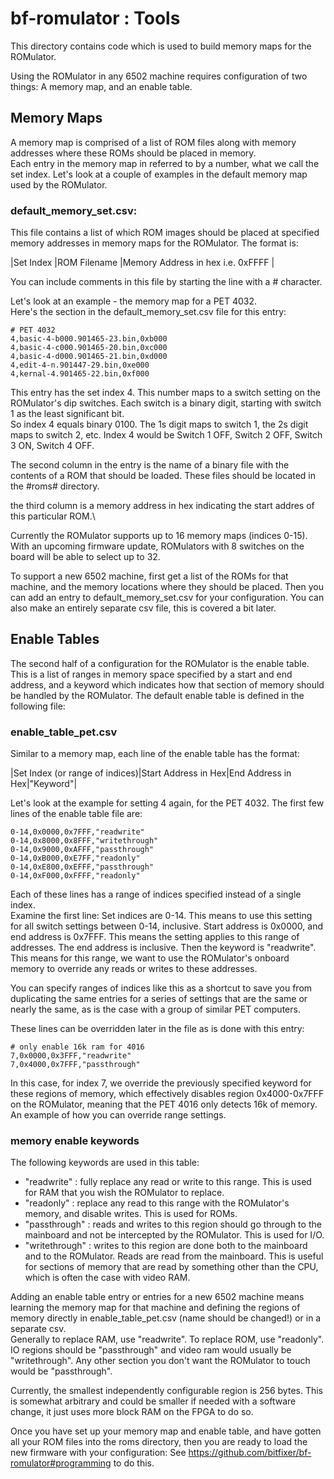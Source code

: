 # bf-romulator : Tools

This directory contains code which is used to build memory maps for the ROMulator.

Using the ROMulator in any 6502 machine requires configuration of two things: A memory map, and an enable table.

## Memory Maps

A memory map is comprised of a list of ROM files along with memory addresses where these ROMs should be placed in memory.\
Each entry in the memory map in referred to by a number, what we call the set index. Let's look at a couple of examples in the default memory map used by the ROMulator.

### default_memory_set.csv:

This file contains a list of which ROM images should be placed at specified memory addresses in memory maps for the ROMulator.
The format is:

|Set Index	|ROM Filename	|Memory Address in hex i.e. 0xFFFF	|

You can include comments in this file by starting the line with a # character.

Let's look at an example - the memory map for a PET 4032.\
Here's the section in the default_memory_set.csv file for this entry:

```
# PET 4032
4,basic-4-b000.901465-23.bin,0xb000
4,basic-4-c000.901465-20.bin,0xc000
4,basic-4-d000.901465-21.bin,0xd000
4,edit-4-n.901447-29.bin,0xe000
4,kernal-4.901465-22.bin,0xf000
```

This entry has the set index 4. This number maps to a switch setting on the ROMulator's dip switches. Each switch is a binary digit, starting with switch 1 as the least significant bit.\
So index 4 equals binary 0100. The 1s digit maps to switch 1, the 2s digit maps to switch 2, etc. Index 4 would be Switch 1 OFF, Switch 2 OFF, Switch 3 ON, Switch 4 OFF.

The second column in the entry is the name of a binary file with the contents of a ROM that should be loaded. These files should be located in the #roms# directory.

the third column is a memory address in hex indicating the start addres of this particular ROM.\

Currently the ROMulator supports up to 16 memory maps (indices 0-15). With an upcoming firmware update, ROMulators with 8 switches on the board will be able to select up to 32. 

To support a new 6502 machine, first get a list of the ROMs for that machine, and the memory locations where they should be placed. Then you can add an entry to default_memory_set.csv for your configuration. You can also make an entirely separate csv file, this is covered a bit later.

## Enable Tables

The second half of a configuration for the ROMulator is the enable table. This is a list of ranges in memory space specified by a start and end address, and a keyword which indicates how that section of memory should be handled by the ROMulator. 
The default enable table is defined in the following file:

### enable_table_pet.csv

Similar to a memory map, each line of the enable table has the format:

|Set Index (or range of indices)|Start Address in Hex|End Address in Hex|"Keyword"|

Let's look at the example for setting 4 again, for the PET 4032.
The first few lines of the enable table file are:
```
0-14,0x0000,0x7FFF,"readwrite"
0-14,0x8000,0x8FFF,"writethrough"
0-14,0x9000,0xAFFF,"passthrough"
0-14,0xB000,0xE7FF,"readonly"
0-14,0xE800,0xEFFF,"passthrough"
0-14,0xF000,0xFFFF,"readonly"
```

Each of these lines has a range of indices specified instead of a single index.\
Examine the first line:
Set indices are 0-14. This means to use this setting for all switch settings between 0-14, inclusive.
Start address is 0x0000, and end address is 0x7FFF. This means the setting applies to this range of addresses. The end address is inclusive.
Then the keyword is "readwrite". This means for this range, we want to use the ROMulator's onboard memory to override any reads or writes to these addresses.

You can specify ranges of indices like this as a shortcut to save you from duplicating the same entries for a series of settings that are the same or nearly the same, as is the case with a group of similar PET computers. 

These lines can be overridden later in the file as is done with this entry:
```
# only enable 16k ram for 4016
7,0x0000,0x3FFF,"readwrite"
7,0x4000,0x7FFF,"passthrough"
```

In this case, for index 7, we override the previously specified keyword for these regions of memory, which effectively disables region 0x4000-0x7FFF on the ROMulator, meaning that the PET 4016 only detects 16k of memory. An example of how you can override range settings.

### memory enable keywords

The following keywords are used in this table:
* "readwrite" : fully replace any read or write to this range. This is used for RAM that you wish the ROMulator to replace.
* "readonly" : replace any read to this range with the ROMulator's memory, and disable writes. This is used for ROMs.
* "passthrough" : reads and writes to this region should go through to the mainboard and not be intercepted by the ROMulator. This is used for I/O.
* "writethrough" : writes to this region are done both to the mainboard and to the ROMulator. Reads are read from the mainboard. This is useful for sections of memory that are read by something other than the CPU, which is often the case with video RAM.

Adding an enable table entry or entries for a new 6502 machine means learning the memory map for that machine and defining the regions of memory directly in enable_table_pet.csv (name should be changed!) or in a separate csv.\
Generally to replace RAM, use "readwrite". To replace ROM, use "readonly". IO regions should be "passthrough" and video ram would usually be "writethrough". Any other section you don't want the ROMulator to touch would be "passthrough".

Currently, the smallest independently configurable region is 256 bytes. This is somewhat arbitrary and could be smaller if needed with a software change, it just uses more block RAM on the FPGA to do so.

Once you have set up your memory map and enable table, and have gotten all your ROM files into the roms directory, then you are ready to load the new firmware with your configuration: See https://github.com/bitfixer/bf-romulator#programming to do this.
